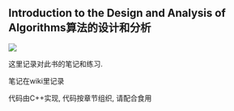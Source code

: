 ## Introduction to the Design and Analysis of Algorithms算法的设计和分析

![](https://img1.doubanio.com/view/subject/l/public/s6944177.jpg)

这里记录对此书的笔记和练习.

笔记在wiki里记录

代码由C++实现, 代码按章节组织, 请配合食用
